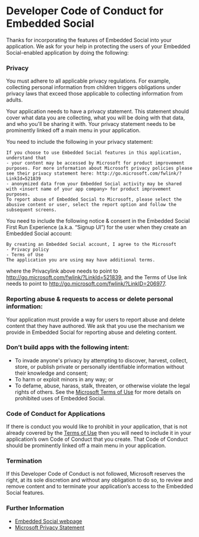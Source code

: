 # Developer Code of Conduct for Embedded Social

Thanks for incorporating the features of Embedded Social into your application.
We ask for your help in protecting the users of your Embedded Social-enabled application by doing the following:

### Privacy
You must adhere to all applicable privacy regulations. For example, collecting personal information from children triggers obligations under privacy laws that exceed those applicable to collecting information from adults.

Your application needs to have a privacy statement. This statement should cover what data you are collecting, what you will be doing with that data, and who you'll be sharing it with. Your privacy statement needs to be prominently linked off a main menu in your application.

You need to include the following in your privacy statement:

    If you choose to use Embedded Social features in this application, understand that
    - your content may be accessed by Microsoft for product improvement purposes. For more information about Microsoft privacy policies please see their privacy statement here: http://go.microsoft.com/fwlink/?LinkId=521839
    - anonymized data from your Embedded Social activity may be shared with <insert name of your app company> for product improvement purposes. 
    To report abuse of Embedded Social to Microsoft, please select the abusive content or user, select the report option and follow the subsequent screens. 

You need to include the following notice & consent in the Embedded Social First Run Experience (a.k.a. “Signup UI”) for the user when they create an Embedded Social account:

    By creating an Embedded Social account, I agree to the Microsoft 
    - Privacy policy
    - Terms of Use
    The application you are using may have additional terms.
where the Privacylink above needs to point to http://go.microsoft.com/fwlink/?LinkId=521839, and the Terms of Use link needs to point to http://go.microsoft.com/fwlink/?LinkID=206977. 

### Reporting abuse & requests to access or delete personal information: 
Your application must provide a way for users to report abuse and delete content that they have authored. We ask that you use the mechanism we provide in Embedded Social for reporting abuse and deleting content. 

### Don’t build apps with the following intent:
- To invade anyone's privacy by attempting to discover, harvest, collect, store, or publish private or personally identifiable information without their knowledge and consent;
- To harm or exploit minors in any way; or
- To defame, abuse, harass, stalk, threaten, or otherwise violate the legal rights of others.
See the [Microsoft Terms of Use](http://go.microsoft.com/fwlink/?LinkID=206977) for more details on prohibited uses of Embedded Social.

### Code of Conduct for Applications
If there is conduct you would like to prohibit in your application, that is not already covered by the [Terms of Use](http://go.microsoft.com/fwlink/?LinkID=206977) then you will need to include it in your application’s own Code of Conduct that you create. That Code of Conduct should be prominently linked off a main menu in your application.

### Termination
If this Developer Code of Conduct is not followed, Microsoft reserves the right, at its sole discretion and without any obligation to do so, to review and remove content and to terminate your application’s access to the Embedded Social features. 

### Further Information 
- [Embedded Social webpage]()
- [Microsoft Privacy Statement](http://go.microsoft.com/fwlink/?LinkId=521839)

